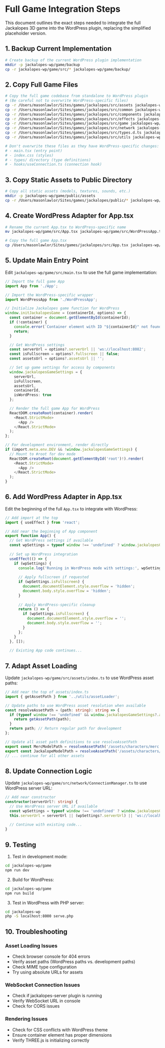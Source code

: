# Full Game Integration Steps

This document outlines the exact steps needed to integrate the full Jackalopes 3D game into the WordPress plugin, replacing the simplified placeholder version.

## 1. Backup Current Implementation

```bash
# Create backup of the current WordPress plugin implementation
mkdir -p jackalopes-wp/game/backup
cp -r jackalopes-wp/game/src/* jackalopes-wp/game/backup/
```

## 2. Copy Full Game Files

```bash
# Copy the full game codebase from standalone to WordPress plugin
# (Be careful not to overwrite WordPress-specific files)
cp -r /Users/masonlawlor/Sites/games/jackalopes/src/assets jackalopes-wp/game/src/
cp -r /Users/masonlawlor/Sites/games/jackalopes/src/common jackalopes-wp/game/src/
cp -r /Users/masonlawlor/Sites/games/jackalopes/src/components jackalopes-wp/game/src/
cp -r /Users/masonlawlor/Sites/games/jackalopes/src/effects jackalopes-wp/game/src/
cp -r /Users/masonlawlor/Sites/games/jackalopes/src/game jackalopes-wp/game/src/
cp -r /Users/masonlawlor/Sites/games/jackalopes/src/network jackalopes-wp/game/src/
cp -r /Users/masonlawlor/Sites/games/jackalopes/src/types.d.ts jackalopes-wp/game/src/
cp -r /Users/masonlawlor/Sites/games/jackalopes/src/utils jackalopes-wp/game/src/

# Don't overwrite these files as they have WordPress-specific changes:
# - main.tsx (entry point)
# - index.css (styles)
# - types/ directory (type definitions)
# - hooks/useConnection.ts (connection hook)
```

## 3. Copy Static Assets to Public Directory

```bash
# Copy all static assets (models, textures, sounds, etc.)
mkdir -p jackalopes-wp/game/public/assets
cp -r /Users/masonlawlor/Sites/games/jackalopes/public/* jackalopes-wp/game/public/
```

## 4. Create WordPress Adapter for App.tsx

```bash
# Rename the current App.tsx to WordPress-specific name
mv jackalopes-wp/game/src/App.tsx jackalopes-wp/game/src/WordPressApp.tsx

# Copy the full game App.tsx
cp /Users/masonlawlor/Sites/games/jackalopes/src/App.tsx jackalopes-wp/game/src/
```

## 5. Update Main Entry Point

Edit `jackalopes-wp/game/src/main.tsx` to use the full game implementation:

```typescript
// Import the full game App
import App from './App';

// Import the WordPress-specific wrapper
import WordPressApp from './WordPressApp';

// Initialize Jackalopes game function for WordPress
window.initJackalopesGame = (containerId, options) => {
  const container = document.getElementById(containerId);
  if (!container) {
    console.error(`Container element with ID "${containerId}" not found`);
    return;
  }

  // Get WordPress settings
  const serverUrl = options?.serverUrl || 'ws://localhost:8082';
  const isFullscreen = options?.fullscreen || false;
  const assetsUrl = options?.assetsUrl || '';

  // Set up game settings for access by components
  window.jackalopesGameSettings = {
    serverUrl,
    isFullscreen,
    assetsUrl,
    containerId,
    isWordPress: true
  };

  // Render the full game App for WordPress
  ReactDOM.createRoot(container).render(
    <React.StrictMode>
      <App />
    </React.StrictMode>
  );
};

// For development environment, render directly
if (import.meta.env.DEV && !window.jackalopesGameSettings) {
  // Mount to #root for dev mode
  ReactDOM.createRoot(document.getElementById('root')!).render(
    <React.StrictMode>
      <App />
    </React.StrictMode>
  );
}
```

## 6. Add WordPress Adapter in App.tsx

Edit the beginning of the full `App.tsx` to integrate with WordPress:

```typescript
// Add import at the top
import { useEffect } from 'react';

// Add near the beginning of App component
export function App() {
  // Get WordPress settings if available
  const wpSettings = typeof window !== 'undefined' ? window.jackalopesGameSettings : null;
  
  // Set up WordPress integration
  useEffect(() => {
    if (wpSettings) {
      console.log('Running in WordPress mode with settings:', wpSettings);
      
      // Apply fullscreen if requested
      if (wpSettings.isFullscreen) {
        document.documentElement.style.overflow = 'hidden';
        document.body.style.overflow = 'hidden';
      }
      
      // Apply WordPress-specific cleanup
      return () => {
        if (wpSettings.isFullscreen) {
          document.documentElement.style.overflow = '';
          document.body.style.overflow = '';
        }
      };
    }
  }, []);
  
  // Existing App code continues...
```

## 7. Adapt Asset Loading

Update `jackalopes-wp/game/src/assets/index.ts` to use WordPress asset paths:

```typescript
// Add near the top of assets/index.ts
import { getAssetPath } from '../utils/assetLoader';

// Update paths to use WordPress asset resolution when available
const resolveAssetPath = (path: string): string => {
  if (typeof window !== 'undefined' && window.jackalopesGameSettings?.assetsUrl) {
    return getAssetPath(path);
  }
  return path; // Return regular path for development
};

// Update all asset path definitions to use resolveAssetPath
export const MercModelPath = resolveAssetPath('/assets/characters/merc.glb');
export const JackalopeModelPath = resolveAssetPath('/assets/characters/jackalope.glb');
// ... continue for all other assets
```

## 8. Update Connection Logic

Update `jackalopes-wp/game/src/network/ConnectionManager.ts` to use WordPress server URL:

```typescript
// Add near constructor
constructor(serverUrl?: string) {
  // Use WordPress server URL if available
  const wpSettings = typeof window !== 'undefined' ? window.jackalopesGameSettings : null;
  this.serverUrl = serverUrl || (wpSettings?.serverUrl) || 'ws://localhost:8082';
  
  // Continue with existing code...
}
```

## 9. Testing

1. Test in development mode:
```bash
cd jackalopes-wp/game
npm run dev
```

2. Build for WordPress:
```bash
cd jackalopes-wp/game
npm run build
```

3. Test in WordPress with PHP server:
```bash
cd jackalopes-wp
php -S localhost:8000 serve.php
```

## 10. Troubleshooting

### Asset Loading Issues
- Check browser console for 404 errors
- Verify asset paths (WordPress paths vs. development paths)
- Check MIME type configuration
- Try using absolute URLs for assets

### WebSocket Connection Issues
- Check if jackalopes-server plugin is running
- Verify WebSocket URL in console
- Check for CORS issues

### Rendering Issues
- Check for CSS conflicts with WordPress theme
- Ensure container element has proper dimensions
- Verify THREE.js is initializing correctly 